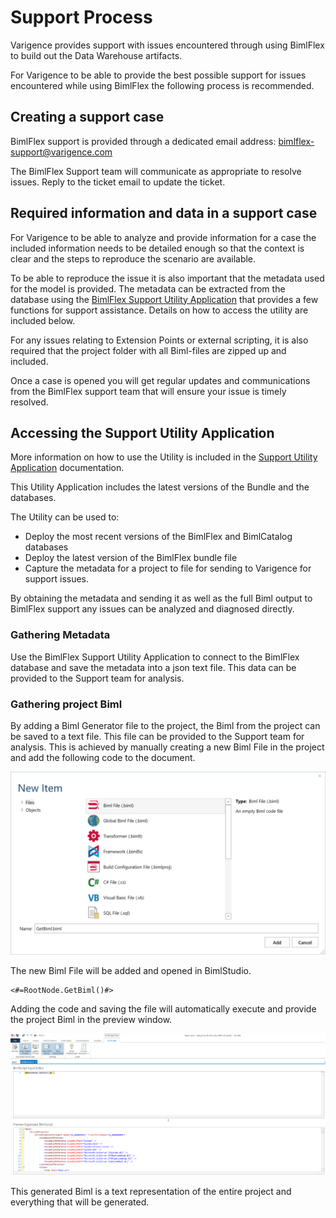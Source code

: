 # Support Process

Varigence provides support with issues encountered through using BimlFlex to build out the Data Warehouse artifacts.

For Varigence to be able to provide the best possible support for issues encountered while using BimlFlex the following process is recommended.

## Creating a support case

BimlFlex support is provided through a dedicated email address:
[bimlflex-support@varigence.com](mailto:bimlflex-support@varigence.com)

The BimlFlex Support team will communicate as appropriate to resolve issues. Reply to the ticket email to update the ticket.

## Required information and data in a support case

For Varigence to be able to analyze and provide information for a case the included information needs to be detailed enough so that the context is clear and the steps to reproduce the scenario are available.

To be able to reproduce the issue it is also important that the metadata used for the model is provided. The metadata can be extracted from the database using the [BimlFlex Support Utility Application](support-utility-application.md) that provides a few functions for support assistance. Details on how to access the utility are included below.

For any issues relating to Extension Points or external scripting, it is also required that the project folder with all Biml-files are zipped up and included.

Once a case is opened you will get regular updates and communications from the BimlFlex support team that will ensure your issue is timely resolved.

## Accessing the Support Utility Application

More information on how to use the Utility is included in the [Support Utility Application](support-utility-application.md) documentation.

This Utility Application includes the latest versions of the Bundle and the databases.

The Utility can be used to:

* Deploy the most recent versions of the BimlFlex and BimlCatalog databases
* Deploy the latest version of the BimlFlex bundle file
* Capture the metadata for a project to file for sending to Varigence for support issues.

By obtaining the metadata and sending it as well as the full Biml output to BimlFlex support any issues can be analyzed and diagnosed directly.

### Gathering Metadata

Use the BimlFlex Support Utility Application to connect to the BimlFlex database and save the metadata into a json text file. This data can be provided to the Support team for analysis.

### Gathering project Biml

By adding a Biml Generator file to the project, the Biml from the project can be saved to a text file. This file can be provided to the Support team for analysis. This is achieved by manually creating a new Biml File in the project and add the following code to the document.

![Create New Biml File](images/bimlflex_ss_v5_create_new_biml_file.png "Create New Biml File")

The new Biml File will be added and opened in BimlStudio.

```biml
<#=RootNode.GetBiml()#>
```

Adding the code and saving the file will automatically execute and provide the project Biml in the preview window.

![GetBiml() Expanded Result](images/bimlflex_ss_v5_get_biml_result.png "GetBiml() Expanded Result")

This generated Biml is a text representation of the entire project and everything that will be generated.